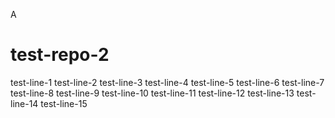 
A
# test-repo-2
test-line-1
test-line-2
test-line-3
test-line-4
test-line-5
test-line-6
test-line-7
test-line-8
test-line-9
test-line-10
test-line-11
test-line-12
test-line-13
test-line-14
test-line-15
